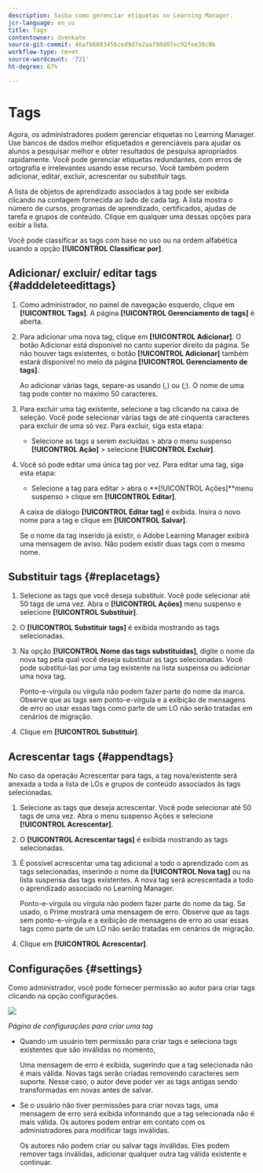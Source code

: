 ```yaml
---
description: Saiba como gerenciar etiquetas no Learning Manager.
jcr-language: en_us
title: Tags
contentowner: dvenkate
source-git-commit: 46afb6603456ced9d7e2aaf98d07ec92fee30c0b
workflow-type: tm+mt
source-wordcount: '721'
ht-degree: 67%

---
```




# Tags

Agora, os administradores podem gerenciar etiquetas no Learning Manager. Use bancos de dados melhor etiquetados e gerenciáveis para ajudar os alunos a pesquisar melhor e obter resultados de pesquisa apropriados rapidamente. Você pode gerenciar etiquetas redundantes, com erros de ortografia e irrelevantes usando esse recurso. Você também podem adicionar, editar, excluir, acrescentar ou substituir tags.

A lista de objetos de aprendizado associados à tag pode ser exibida clicando na contagem fornecida ao lado de cada tag. A lista mostra o número de cursos, programas de aprendizado, certificados, ajudas de tarefa e grupos de conteúdo. Clique em qualquer uma dessas opções para exibir a lista.

Você pode classificar as tags com base no uso ou na ordem alfabética usando a opção **[!UICONTROL Classificar por]**.

## Adicionar/ excluir/ editar tags {#adddeleteedittags}

1. Como administrador, no painel de navegação esquerdo, clique em **[!UICONTROL Tags]**. A página **[!UICONTROL Gerenciamento de tags]** é aberta.
1. Para adicionar uma nova tag, clique em **[!UICONTROL Adicionar]**. O botão Adicionar está disponível no canto superior direito da página. Se não houver tags existentes, o botão **[!UICONTROL Adicionar]** também estará disponível no meio da página **[!UICONTROL Gerenciamento de tags]**.

   Ao adicionar várias tags, separe-as usando (,) ou (;). O nome de uma tag pode conter no máximo 50 caracteres.

1. Para excluir uma tag existente, selecione a tag clicando na caixa de seleção. Você pode selecionar várias tags de até cinquenta caracteres para excluir de uma só vez. Para excluir, siga esta etapa:

   * Selecione as tags a serem excluídas > abra o menu suspenso **[!UICONTROL Ação]** > selecione **[!UICONTROL Excluir]**.

1. Você só pode editar uma única tag por vez. Para editar uma tag, siga esta etapa:

   * Selecione a tag para editar > abra o **[!UICONTROL Ações]**menu suspenso > clique em **[!UICONTROL Editar]**.

   A caixa de diálogo **[!UICONTROL Editar tag]** é exibida. Insira o novo nome para a tag e clique em **[!UICONTROL Salvar]**.

   Se o nome da tag inserido já existir, o Adobe Learning Manager exibirá uma mensagem de aviso. Não podem existir duas tags com o mesmo nome.

## Substituir tags {#replacetags}

1. Selecione as tags que você deseja substituir. Você pode selecionar até 50 tags de uma vez. Abra o **[!UICONTROL Ações]** menu suspenso e selecione **[!UICONTROL Substituir]**.
1. O **[!UICONTROL Substituir tags]** é exibida mostrando as tags selecionadas.

1. Na opção **[!UICONTROL Nome das tags substituídas]**, digite o nome da nova tag pela qual você deseja substituir as tags selecionadas. Você pode substituí-las por uma tag existente na lista suspensa ou adicionar uma nova tag.

   Ponto-e-vírgula ou vírgula não podem fazer parte do nome da marca.  Observe que as tags sem ponto-e-vírgula e a exibição de mensagens de erro ao usar essas tags como parte de um LO não serão tratadas em cenários de migração.

1. Clique em **[!UICONTROL Substituir]**.

## Acrescentar tags {#appendtags}

No caso da operação Acrescentar para tags, a tag nova/existente será anexada a toda a lista de LOs e grupos de conteúdo associados às tags selecionadas.

1. Selecione as tags que deseja acrescentar. Você pode selecionar até 50 tags de uma vez. Abra o menu suspenso Ações e selecione **[!UICONTROL Acrescentar]**.
1. O  **[!UICONTROL Acrescentar tags]** é exibida mostrando as tags selecionadas.
1. É possível acrescentar uma tag adicional a todo o aprendizado com as tags selecionadas, inserindo o nome da **[!UICONTROL Nova tag]** ou na lista suspensa das tags existentes. A nova tag será acrescentada a todo o aprendizado associado no Learning Manager.

   Ponto-e-vírgula ou vírgula não podem fazer parte do nome da tag. Se usado, o Prime mostrará uma mensagem de erro. Observe que as tags sem ponto-e-vírgula e a exibição de mensagens de erro ao usar essas tags como parte de um LO não serão tratadas em cenários de migração.

1. Clique em **[!UICONTROL Acrescentar]**.

## Configurações {#settings}

Como administrador, você pode fornecer permissão ao autor para criar tags clicando na opção configurações.

![](assets/unknown-1.jpeg)

*Página de configurações para criar uma tag*

* Quando um usuário tem permissão para criar tags e seleciona tags existentes que são inválidas no momento,

  Uma mensagem de erro é exibida, sugerindo que a tag selecionada não é mais válida. Novas tags serão criadas removendo caracteres sem suporte. Nesse caso, o autor deve poder ver as tags antigas sendo transformadas em novas antes de salvar.

* Se o usuário não tiver permissões para criar novas tags, uma mensagem de erro será exibida informando que a tag selecionada não é mais válida. Os autores podem entrar em contato com os administradores para modificar tags inválidas.

  Os autores não podem criar ou salvar tags inválidas. Eles podem remover tags inválidas, adicionar qualquer outra tag válida existente e continuar.

